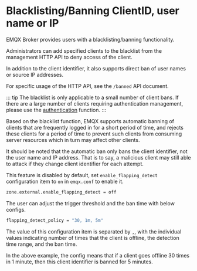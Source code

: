 # Blacklisting/Banning ClientID, user name or IP

EMQX Broker provides users with a blacklisting/banning functionality.

Administrators can add specified clients to the blacklist from the management HTTP API
to deny access of the client.

In addition to the client identifier, it also supports direct ban of user names or source IP addresses.

For specific usage of the HTTP API, see  the `/banned` API document.

::: tip
The blacklist is only applicable to a small number of client bans.
If there are a large number of clients requiring authentication management,
please use the [authentication](./authn/authn.md)  function.
:::

Based on the blacklist function, EMQX supports automatic banning of clients that are frequently
logged in for a short period of time, and rejects these clients for a period of time
to prevent such clients from consuming server resources which in turn may affect other clients.

It should be noted that the automatic ban only bans the client identifier, not the user name and IP address.
That is to say, a malicious client may still able to attack if they change client identifier for each attempt.

This feature is disabled by default, set `enable_flapping_detect` configuration item to `on` in `emqx.conf` to enable it.

```bash
zone.external.enable_flapping_detect = off
```

The user can adjust the trigger threshold and the ban time with below configs.

```bash
flapping_detect_policy = "30, 1m, 5m"
```

The value of this configuration item is separated by `,`,
with the individual values indicating number of times that the client is offline,
the detection time range, and the ban time.

In the above example, the config means that if a client goes offline 30 times in 1 minute,
then this client identifier is banned for 5 minutes.
